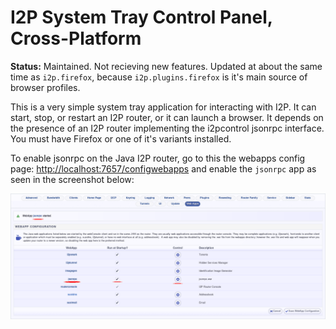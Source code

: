 I2P System Tray Control Panel, Cross-Platform
=============================================

**Status:** Maintained. Not recieving new features. Updated at about the same
time as `i2p.firefox`, because `i2p.plugins.firefox` is it's main source of
browser profiles.

This is a very simple system tray application for interacting with I2P. It
can start, stop, or restart an I2P router, or it can launch a browser. It
depends on the presence of an I2P router implementing the i2pcontrol jsonrpc
interface. You must have Firefox or one of it's variants installed.

To enable jsonrpc on the Java I2P router, go to this the webapps config page:
[http://localhost:7657/configwebapps](http://localhost:7657/configwebapps) and
enable the `jsonrpc` app as seen in the screenshot below:

![enable i2pcontrol](i2pcontrol.png)

